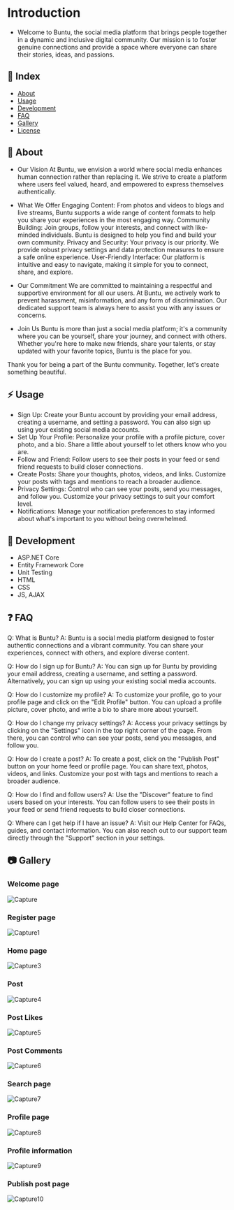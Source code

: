 # Introduction
- Welcome to Buntu, the social media platform that brings people together in a dynamic and inclusive digital community. Our mission is to foster genuine connections and provide a space where everyone can share their stories, ideas, and passions.

## :ledger: Index

- [About](#beginner-about)
- [Usage](#zap-usage)
- [Development](#wrench-development)
- [FAQ](#question-faq)
- [Gallery](#camera-gallery)
- [License](#lock-license)

##  :beginner: About
- Our Vision
At Buntu, we envision a world where social media enhances human connection rather than replacing it. We strive to create a platform where users feel valued, heard, and empowered to express themselves authentically.

- What We Offer
Engaging Content: From photos and videos to blogs and live streams, Buntu supports a wide range of content formats to help you share your experiences in the most engaging way.
Community Building: Join groups, follow your interests, and connect with like-minded individuals. Buntu is designed to help you find and build your own community.
Privacy and Security: Your privacy is our priority. We provide robust privacy settings and data protection measures to ensure a safe online experience.
User-Friendly Interface: Our platform is intuitive and easy to navigate, making it simple for you to connect, share, and explore.

- Our Commitment
We are committed to maintaining a respectful and supportive environment for all our users. At Buntu, we actively work to prevent harassment, misinformation, and any form of discrimination. Our dedicated support team is always here to assist you with any issues or concerns.

- Join Us
Buntu is more than just a social media platform; it's a community where you can be yourself, share your journey, and connect with others. Whether you're here to make new friends, share your talents, or stay updated with your favorite topics, Buntu is the place for you.

Thank you for being a part of the Buntu community. Together, let's create something beautiful.

## :zap: Usage
- Sign Up: Create your Buntu account by providing your email address, creating a username, and setting a password. You can also sign up using your existing social media accounts.
- Set Up Your Profile: Personalize your profile with a profile picture, cover photo, and a bio. Share a little about yourself to let others know who you are.
- Follow and Friend: Follow users to see their posts in your feed or send friend requests to build closer connections.
- Create Posts: Share your thoughts, photos, videos, and links. Customize your posts with tags and mentions to reach a broader audience.
- Privacy Settings: Control who can see your posts, send you messages, and follow you. Customize your privacy settings to suit your comfort level.
- Notifications: Manage your notification preferences to stay informed about what's important to you without being overwhelmed.

##  :wrench: Development
- ASP.NET Core
- Entity Framework Core
- Unit Testing
- HTML
- CSS
- JS, AJAX

## :question: FAQ
Q: What is Buntu?
A: Buntu is a social media platform designed to foster authentic connections and a vibrant community. You can share your experiences, connect with others, and explore diverse content.

Q: How do I sign up for Buntu?
A: You can sign up for Buntu by providing your email address, creating a username, and setting a password. Alternatively, you can sign up using your existing social media accounts.

Q: How do I customize my profile?
A: To customize your profile, go to your profile page and click on the "Edit Profile" button. You can upload a profile picture, cover photo, and write a bio to share more about yourself.

Q: How do I change my privacy settings?
A: Access your privacy settings by clicking on the "Settings" icon in the top right corner of the page. From there, you can control who can see your posts, send you messages, and follow you.

Q: How do I create a post?
A: To create a post, click on the "Publish Post" button on your home feed or profile page. You can share text, photos, videos, and links. Customize your post with tags and mentions to reach a broader audience.

Q: How do I find and follow users?
A: Use the "Discover" feature to find users based on your interests. You can follow users to see their posts in your feed or send friend requests to build closer connections.

Q: Where can I get help if I have an issue?
A: Visit our Help Center for FAQs, guides, and contact information. You can also reach out to our support team directly through the "Support" section in your settings.

##  :camera: Gallery
### Welcome page
![Capture](https://github.com/user-attachments/assets/c8ac28dc-1bf4-45ae-9eae-14ef0f01f3de)

### Register page
![Capture1](https://github.com/user-attachments/assets/1c272254-70f7-43df-a9a5-b88dd63207ed)

### Home page
![Capture3](https://github.com/user-attachments/assets/019f9671-2a61-44ba-bc0a-26b47d4ac2a3)

### Post
![Capture4](https://github.com/user-attachments/assets/b2f5cf9d-4c83-4f6b-be14-d565174e261c)

### Post Likes
![Capture5](https://github.com/user-attachments/assets/4c95fb5c-5589-4359-8405-b1de0dd4371b)

### Post Comments
![Capture6](https://github.com/user-attachments/assets/d035cd4b-066f-4739-90f0-bd8b0bb57dfc)

### Search page
![Capture7](https://github.com/user-attachments/assets/c57a5b3c-c781-4e51-a603-85634862f196)

### Profile page
![Capture8](https://github.com/user-attachments/assets/fc0b336d-3b9a-452d-92a5-cfdefbcdb235)

### Profile information
![Capture9](https://github.com/user-attachments/assets/47bf2050-53a5-433a-935b-cb764e1d8d43)

### Publish post page
![Capture10](https://github.com/user-attachments/assets/b10badfa-8af9-4271-a890-67fc612c96d6)
